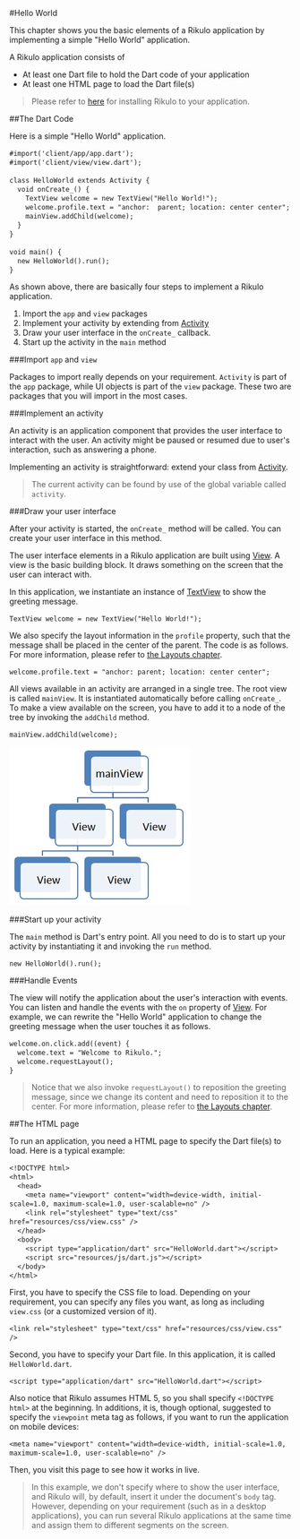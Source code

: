 #Hello World

This chapter shows you the basic elements of a Rikulo application by implementing a simple "Hello World" application.

A Rikulo application consists of

* At least one Dart file to hold the Dart code of your application
* At least one HTML page to load the Dart file(s)

> Please refer to [here](../Introduction/index.md) for installing Rikulo to your application.

##The Dart Code

Here is a simple "Hello World" application.

    #import('client/app/app.dart');
    #import('client/view/view.dart');

    class HelloWorld extends Activity {
      void onCreate_() {
        TextView welcome = new TextView("Hello World!");
        welcome.profile.text = "anchor:  parent; location: center center";
        mainView.addChild(welcome);
      }
    }

    void main() {
      new HelloWorld().run();
    }

As shown above, there are basically four steps to implement a Rikulo application.

1. Import the `app` and `view` packages
2. Implement your activity by extending from [Activity](http://rikulo.org/api/_/rikulo_app/Activity.html)
3. Draw your user interface in the `onCreate_` callback.
4. Start up the activity in the `main` method

###Import `app` and `view`

Packages to import really depends on your requirement. `Activity` is part of the `app` package, while UI objects is part of the `view` package. These two are packages that you will import in the most cases.

###Implement an activity

An activity is an application component that provides the user interface to interact with the user. An activity might be paused or resumed due to user's interaction, such as answering a phone.

Implementing an activity is straightforward: extend your class from [Activity](http://rikulo.org/api/_/rikulo_app/Activity.html).

> The current activity can be found by use of the global variable called `activity`.

###Draw your user interface

After your activity is started, the `onCreate_` method will be called. You can create your user interface in this method.

The user interface elements in a Rikulo application are built using [View](http://rikulo.org/api/_/rikulo_view/View.html). A view is the basic building block. It draws something on the screen that the user can interact with.

In this application, we instantiate an instance of [TextView](http://rikulo.org/api/_/rikulo_view/TextView.html) to show the greeting message.

    TextView welcome = new TextView("Hello World!");

We also specify the layout information in the `profile` property, such that the message shall be placed in the center of the parent. The code is as follows. For more information, please refer to [the Layouts chapter](../Layouts/index.md).

    welcome.profile.text = "anchor: parent; location: center center";

All views available in an activity are arranged in a single tree. The root view is called `mainView`. It is instantiated automatically before calling `onCreate_`. To make a view available on the screen, you have to add it to a node of the tree by invoking the  `addChild` method.

    mainView.addChild(welcome);

![Tree of Views](view-hierarchy.jpg?raw=true)

###Start up your activity

The `main` method is Dart's entry point. All you need to do is to start up your activity by instantiating it and invoking the `run` method.

    new HelloWorld().run();

###Handle Events

The view will notify the application about the user's interaction with events. You can listen and handle the events with the `on` property of [View](http://rikulo.org/api/_/rikulo_view/View.html). For example, we can rewrite the "Hello World" application to change the greeting message when the user touches it as follows.

    welcome.on.click.add((event) {
      welcome.text = "Welcome to Rikulo.";
      welcome.requestLayout();
    }

> Notice that we also invoke `requestLayout()` to reposition the greeting message, since we change its content and need to reposition it to the center. For more information, please refer to [the Layouts chapter](../Layouts/index.md).

##The HTML page

To run an application, you need a HTML page to specify the Dart file(s) to load. Here is a typical example:

    <!DOCTYPE html>
    <html>
      <head>
        <meta name="viewport" content="width=device-width, initial-scale=1.0, maximum-scale=1.0, user-scalable=no" />
        <link rel="stylesheet" type="text/css" href="resources/css/view.css" />
      </head>
      <body>
        <script type="application/dart" src="HelloWorld.dart"></script>
        <script src="resources/js/dart.js"></script>
      </body>
    </html>

First, you have to specify the CSS file to load. Depending on your requirement, you can specify any files you want, as long as including `view.css` (or a customized version of it).

    <link rel="stylesheet" type="text/css" href="resources/css/view.css" />

Second, you have to specify your Dart file. In this application, it is called `HelloWorld.dart`.

    <script type="application/dart" src="HelloWorld.dart"></script>

Also notice that Rikulo assumes HTML 5, so you shall specify `<!DOCTYPE html>` at the beginning. In additions, it is, though optional, suggested to specify the `viewpoint` meta tag as follows, if you want to run the application on mobile devices:

    <meta name="viewport" content="width=device-width, initial-scale=1.0, maximum-scale=1.0, user-scalable=no" />

Then, you visit this page to see how it works in live.

> In this example, we don't specify where to show the user interface, and Rikulo will, by default, insert it under the document's `body` tag. However, depending on your requirement (such as in a desktop applications), you can run several Rikulo applications at the same time and assign them to different segments on the screen.
